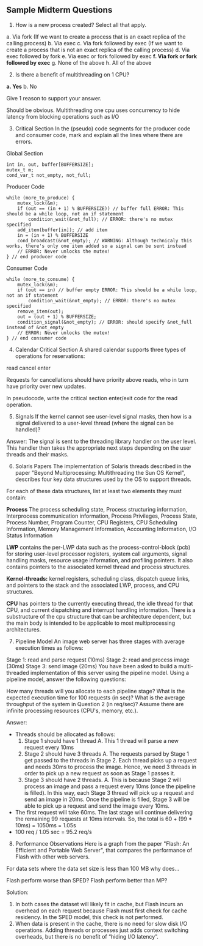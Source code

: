## Sample Midterm Questions

1. How is a new process created? Select all that apply.

a. Via fork (If we want to create a process that is an exact replica of the calling process)
b. Via exec
c. Via fork followed by exec (If we want to create a process that is not an exact replica of the calling process)
d. Via exec followed by fork
e. Via exec or fork followed by exec
__f. Via fork or fork followed by exec__
g. None of the above
h. All of the above

2. Is there a benefit of multithreading on 1 CPU?

__a. Yes__
b. No

Give 1 reason to support your answer.

Should be obvious. Multithreading one cpu uses concurrency to hide latency from blocking operations such as I/O

3. Critical Section
In the (pseudo) code segments for the producer code and consumer code, mark and explain all the lines where there are errors.

Global Section
```
int in, out, buffer[BUFFERSIZE];
mutex_t m;
cond_var_t not_empty, not_full;
```

Producer Code
```
while (more_to_produce) {
    mutex_lock(&m);
    if (out == (in + 1) % BUFFERSIZE)) // buffer full ERROR: This should be a while loop, not an if statement
        condition_wait(&not_full); // ERROR: there's no mutex specified
    add_item(buffer[in]); // add item
    in = (in + 1) % BUFFERSIZE 
    cond_broadcast(&not_empty); // WARNING: Although technicaly this works, there's only one item added so a signal can be sent instead
    // ERROR: Never unlocks the mutex!
} // end producer code
```

Consumer Code
```
while (more_to_consume) {
    mutex_lock(&m);
    if (out == in) // buffer empty ERROR: This should be a while loop, not an if statement
        condition_wait(&not_empty); // ERROR: there's no mutex specified
    remove_item(out);
    out = (out + 1) % BUFFERSIZE; 
    condition_signal(&not_empty); // ERROR: should specify &not_full instead of &not_empty
    // ERROR: Never unlocks the mutex!
} // end consumer code
```

4. Calendar Critical Section
A shared calendar supports three types of operations for reservations:

read
cancel
enter

Requests for cancellations should have priority above reads, who in turn have priority over new updates.

In pseudocode, write the critical section enter/exit code for the read operation.

5. Signals
If the kernel cannot see user-level signal masks, then how is a signal delivered to a user-level thread (where the signal can be handled)?

Answer: The signal is sent to the threading library handler on the user level. This handler then takes the appropriate next steps depending on the user threads and their masks.

6. Solaris Papers
The implementation of Solaris threads described in the paper "Beyond Multiprocessing: Multithreading the Sun OS Kernel", describes four key data structures used by the OS to support threads.

For each of these data structures, list at least two elements they must contain:

__Process__
The process scheduling state, Process structuring information, Interprocess communication information, Process Privileges, Process State, Process Number, Program Counter, CPU Registers, CPU Scheduling Information, Memory Management Information, Accounting Information, I/O Status Information

__LWP__
contains the per-LWP data such as the process-control-block (pcb) for storing user-level processor registers, system call arguments, signal handling masks, resource usage information, and profiling pointers. It also contains pointers to the associated kernel thread and process structures.

__Kernel-threads:__
kernel registers, scheduling class, dispatch queue links, and pointers to the stack and the associated LWP, process, and CPU structures.

__CPU__
has pointers to the currently executing thread, the idle thread for that CPU, and current dispatching and interrupt handling information. There is a substructure of the cpu structure that can be architecture dependent, but the main body is intended to be applicable to most multiprocessing architectures.


7. Pipeline Model
An image web server has three stages with average execution times as follows:

Stage 1: read and parse request (10ms)
Stage 2: read and process image (30ms)
Stage 3: send image (20ms)
You have been asked to build a multi-threaded implementation of this server using the pipeline model. Using a pipeline model, answer the following questions:

How many threads will you allocate to each pipeline stage?
What is the expected execution time for 100 requests (in sec)?
What is the average throughput of the system in Question 2 (in req/sec)? Assume there are infinite processing resources (CPU's, memory, etc.).

Answer:

- Threads should be allocated as follows:
    1. Stage 1 should have 1 thread
        A. This 1 thread will parse a new request every 10ms
    2. Stage 2 should have 3 threads
        A. The requests parsed by Stage 1 get passed to the threads in Stage 2. Each thread picks up a request and needs 30ms to process the image. Hence, we need 3 threads in order to pick up a new request as soon as Stage 1 passes it.
    3. Stage 3 should have 2 threads.
        A. This is because Stage 2 will process an image and pass a request every 10ms (once the pipeline is filled). In this way, each Stage 3 thread will pick up a request and send an image in 20ms. Once the pipeline is filled, Stage 3 will be able to pick up a request and send the image every 10ms.
- The first request will take 60ms. The last stage will continue delivering the remaining 99 requests at 10ms intervals. So, the total is 60 + (99 * 10ms) = 1050ms = 1.05s
- 100 req / 1.05 sec = 95.2 req/s


8. Performance Observations
Here is a graph from the paper "Flash: An Efficient and Portable Web Server", that compares the performance of Flash with other web servers.

For data sets where the data set size is less than 100 MB why does...

Flash perform worse than SPED?
Flash perform better than MP?

Solution:

1. In both cases the dataset will likely fit in cache, but Flash incurs an overhead on each request because Flash must first check for cache residency. In the SPED model, this check is not performed.
2. When data is present in the cache, there is no need for slow disk I/O operations. Adding threads or processes just adds context switching overheads, but there is no benefit of “hiding I/O latency”.
